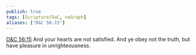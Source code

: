 ```yaml
---
publish: true
tags: [Scripture/DaC, noGraph]
aliases: ["D&C 56:15"]
---
```

[D&C 56:15](https://churchofjesuschrist.org/study/scriptures/dc-testament/dc/56?lang=eng&id=p15#p15) And your hearts are not satisfied. And ye obey not the truth, but have pleasure in unrighteousness.
